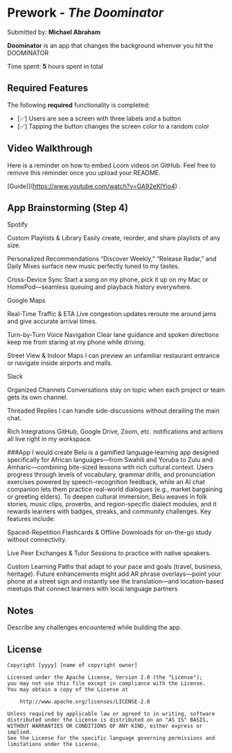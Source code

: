 # Prework - *The Doominator*

Submitted by: **Michael Abraham**

**Doominator** is an app that changes the background whenver you hit the DOOMINATOR 

Time spent: **5** hours spent in total

## Required Features

The following **required** functionality is completed:

- [✅] Users are see a screen with three labels and a button
- [✅] Tapping the button changes the screen color to a random color
 
## Video Walkthrough

Here is a reminder on how to embed Loom videos on GitHub. Feel free to remove this reminder once you upload your README. 

[Guide]](https://www.youtube.com/watch?v=GA92eKlYio4) .

## App Brainstorming (Step 4)
Spotify

Custom Playlists & Library
Easily create, reorder, and share playlists of any size.

Personalized Recommendations
“Discover Weekly,” “Release Radar,” and Daily Mixes surface new music perfectly tuned to my tastes.

Cross-Device Sync
Start a song on my phone, pick it up on my Mac or HomePod—seamless queuing and playback history everywhere.

Google Maps

Real-Time Traffic & ETA
Live congestion updates reroute me around jams and give accurate arrival times.

Turn-by-Turn Voice Navigation
Clear lane guidance and spoken directions keep me from staring at my phone while driving.

Street View & Indoor Maps
I can preview an unfamiliar restaurant entrance or navigate inside airports and malls.

Slack

Organized Channels
Conversations stay on topic when each project or team gets its own channel.

Threaded Replies
I can handle side-discussions without derailing the main chat.

Rich Integrations
GitHub, Google Drive, Zoom, etc. notifications and actions all live right in my workspace.

###App I would create
Belu is a gamified language‐learning app designed specifically for African languages—from Swahili and Yoruba to Zulu and Amharic—combining bite-sized lessons with rich cultural context. Users progress through levels of vocabulary, grammar drills, and pronunciation exercises powered by speech-recognition feedback, while an AI chat companion lets them practice real-world dialogues (e.g., market bargaining or greeting elders). To deepen cultural immersion, Belu weaves in folk stories, music clips, proverbs, and region-specific dialect modules, and it rewards learners with badges, streaks, and community challenges. Key features include:

Spaced-Repetition Flashcards & Offline Downloads for on-the-go study without connectivity.

Live Peer Exchanges & Tutor Sessions to practice with native speakers.

Custom Learning Paths that adapt to your pace and goals (travel, business, heritage).
Future enhancements might add AR phrase overlays—point your phone at a street sign and instantly see the translation—and location-based meetups that connect learners with local language partners

## Notes

Describe any challenges encountered while building the app.

## License

    Copyright [yyyy] [name of copyright owner]

    Licensed under the Apache License, Version 2.0 (the "License");
    you may not use this file except in compliance with the License.
    You may obtain a copy of the License at

        http://www.apache.org/licenses/LICENSE-2.0

    Unless required by applicable law or agreed to in writing, software
    distributed under the License is distributed on an "AS IS" BASIS,
    WITHOUT WARRANTIES OR CONDITIONS OF ANY KIND, either express or implied.
    See the License for the specific language governing permissions and
    limitations under the License.
